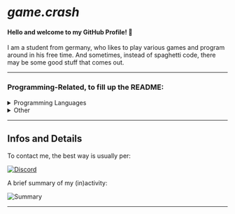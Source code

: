 # ***game.crash***
#### Hello and welcome to my GitHub Profile! 👋

I am a student from germany, who likes to play various games and program around in his free time. And sometimes, instead of spaghetti code, there may be some good stuff that comes out.

---
###  Programming-Related, to fill up the README:

<details>
<summary>Programming Languages</summary>

![C#](https://img.shields.io/badge/c%23-%23239120.svg?style=for-the-badge&logo=c-sharp&logoColor=white)
![JavaScript](https://img.shields.io/badge/javascript-%23323330.svg?style=for-the-badge&logo=javascript&logoColor=%23F7DF1E)
![C++](https://img.shields.io/badge/c++-%2300599C.svg?style=for-the-badge&logo=c%2B%2B&logoColor=white)
![Java](https://img.shields.io/badge/java-%23ED8B00.svg?style=for-the-badge&logo=openjdk&logoColor=white)
</details>
<details>
<summary>Other</summary>

![Raspberry Pi](https://img.shields.io/badge/-RaspberryPi-C51A4A?style=for-the-badge&logo=Raspberry-Pi)
![Arduino](https://img.shields.io/badge/-Arduino-00979D?style=for-the-badge&logo=Arduino&logoColor=white)
![Git](https://img.shields.io/badge/git-%23F05033.svg?style=for-the-badge&logo=git&logoColor=white)
![Nextcloud](https://img.shields.io/badge/Next%20Cloud-0B94DE?style=for-the-badge&logo=nextcloud&logoColor=white)
</details>

--- 

## Infos and Details

To contact me, the best way is usually per:

[![Discord](https://img.shields.io/badge/Discord-%235865F2.svg?style=for-the-badge&logo=discord&logoColor=white)](https://discord.com/users/727862418155372614)

A brief summary of my (in)activity:

![Summary](https://github-profile-summary-cards.vercel.app/api/cards/profile-details?username=gamecrash534&theme=github_dark)

---
